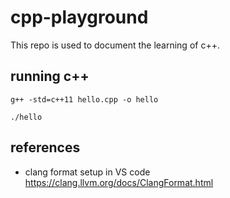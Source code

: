 # cpp-playground
This repo is used to document the learning of c++.

## running c++
```
g++ -std=c++11 hello.cpp -o hello
```
```
./hello
```

## references
* clang format setup in VS code https://clang.llvm.org/docs/ClangFormat.html

